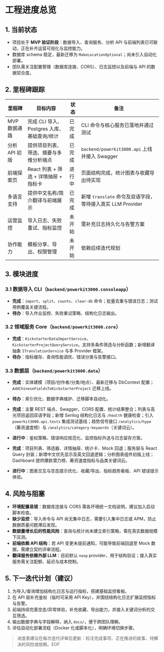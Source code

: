 # 工程进度总览

## 1. 当前状态
- 项目处于 **MVP 验证阶段**：数据导入、查询服务、分析 API 与前端列表已可联动，正在补齐运营可视化与监控能力。
- 数据库 schema 稳定，最新迁移为 `MakeLocationOptional`；尚未引入自动化部署。
- 团队需关注配置管理（数据库连接、CORS）、日志监控以及前端与 API 的数据契合度。

## 2. 里程碑跟踪
| 里程碑 | 目标内容 | 状态 | 备注 |
| --- | --- | --- | --- |
| MVP 数据通路 | 完成 CLI 导入、Postgres 入库、基础查询/统计 | 已完成 | CLI 命令与核心服务已落地并通过测试 |
| 分析 API 初版 | 提供项目列表、筛选、摘要与多维分析端点 | 已完成 | `backend/powerkit3000.api` 上线并接入 Swagger |
| 前端探索页 | React 列表 + 筛选 + 详情抽屉 + 指标卡 | 进行中 | 页面结构完成，统计图表与收藏导出待实现 |
| 多语言支持 | 提供中文名称/简介翻译与前端展示 | 已完成 | 新增 `translate` 命令及双语字段，等待接入真实 LLM Provider |
| 运营监控 | 导入日志、失败重试、指标监控 | 未开始 | 需补充日志持久化与告警方案 |
| 协作能力 | 模板分享、导出、权限管理 | 未开始 | 依赖后续迭代规划 |

## 3. 模块进度
### 3.1 数据导入 CLI（`backend/powerkit3000.consoleapp`）
- **完成**：`import`、`split`、`counts`、`clear-db` 命令；批量去重与错误日志；测试用例覆盖关键流程。
- **待办**：导入作业监控、失败重试策略、结构化日志输出。

### 3.2 领域服务 Core（`backend/powerkit3000.core`）
- **完成**：`KickstarterDataImportService`、`KickstarterProjectQueryService`，支持多条件筛选与分析函数；新增翻译抽象 `ITranslationService` 与多 Provider 框架。
- **待办**：指标缓存、查询性能调优、错误分类与告警接口。

### 3.3 数据层（`backend/powerkit3000.data`）
- **完成**：实体建模（项目/创作者/分类/地点）、最新迁移与 DbContext 配置；`AddChineseFieldsToKickstarterProject` 迁移上线。
- **待办**：索引优化、数据字典维护、迁移脚本自动化。

- **完成**：主要 REST 端点、Swagger、CORS 配置、统计结果整合；列表与高光项目返回双语字段；新增 Serilog 结构化日志与 `/health` 健康检查；引入 `powerkit3000.api.tests` 集成测试基线；趋势信号接口 `/analytics/hype`（筹资速度榜）与 `/analytics/category-keywords`（关键词云）。
- **进行中**：鉴权策略、错误响应规范化、监控指标外送与日志留存方案。

- **完成**：项目列表、筛选器、详情抽屉、统计卡、Mock 回退；服务层与 React Query 封装；新增中文优先显示及英文回退逻辑；分析图表组件初版上线；Dashboard 提供爆款潜力榜、筹资速度指标与品类关键词云。
- **进行中**：图表交互与空态提示优化、收藏/导出、指标趋势看板、API 错误提示体验。

## 4. 风险与阻塞
- **环境配置易错**：数据库连接与 CORS 需各环境统一文档说明，建议加入启动脚本检查。
- **缺少监控**：导入命令与 API 尚无集中日志，需要引入集中日志或 APM，防止数据质量问题滞后发现。
- **数据量增长后的性能风险**：查询与统计尚未建立索引策略，需在真实数据规模下压测。
- **前端依赖 API 结构**：若 API 变更未提前通知，可能导致前端回退至 Mock 数据，需建立契约评审流程。
- **翻译服务依赖外部 LLM**：目前默认 `noop` provider，用于结构验证；接入真实服务需关注配额、延迟与成本控制。

## 5. 下一迭代计划（建议）
1. 为导入/查询增加结构化日志与运行指标，搭建基础监控看板。
2. 在 API 层补充鉴权（临时可采用 API Key），并围绕结构化日志扩展监控指标与告警。
3. 前端持续完善空态/异常体验，补充收藏、导出能力，并接入关键词分析的交互筛选。
4. 输出数据字典与字段解释，纳入 `docs/`，便于跨团队理解。
5. 评估自动化部署流程（Docker 化或脚本化），明确环境切换步骤。

> 进度表建议在每次迭代评审后更新：标注完成事项、正在推进的故事、待解决的风险或依赖。EOF
